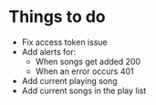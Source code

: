 # Things to do
- Fix access token issue
- Add alerts for:
    - When songs get added 200
    - When an error occurs 401
- Add current playing song
- Add current songs in the play list